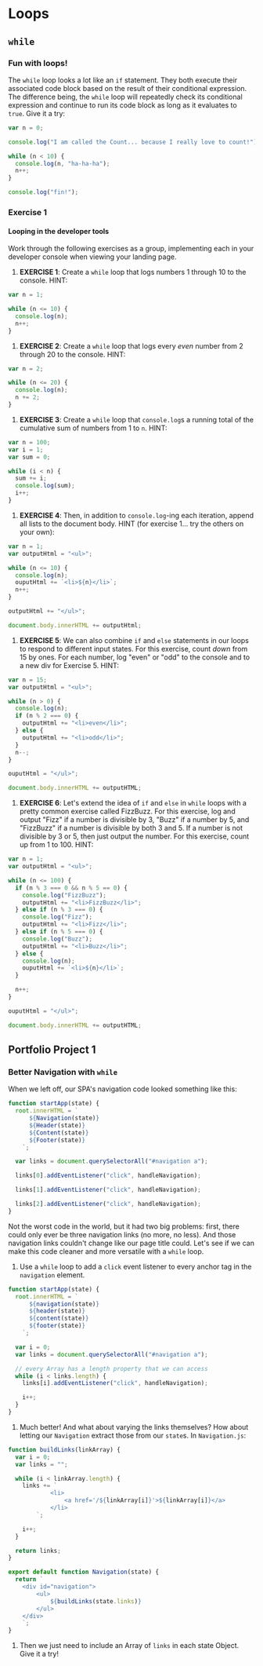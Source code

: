 # Loops

## `while`

### Fun with loops!

The `while` loop looks a lot like an `if` statement. They both execute their associated code block based on the result of their conditional expression. The difference being, the `while` loop will repeatedly check its conditional expression and continue to run its code block as long as it evaluates to `true`. Give it a try:

```javascript
var n = 0;

console.log("I am called the Count... because I really love to count!");

while (n < 10) {
  console.log(n, "ha-ha-ha");
  n++;
}

console.log("fin!");
```

### Exercise 1

#### Looping in the developer tools

Work through the following exercises as a group, implementing each in your developer console when viewing your landing page.

1. **EXERCISE 1**: Create a `while` loop that logs numbers 1 through 10 to the console. HINT:

```javascript
var n = 1;

while (n <= 10) {
  console.log(n);
  n++;
}
```

1. **EXERCISE 2**: Create a `while` loop that logs every _even_ number from 2 through 20 to the console. HINT:

```javascript
var n = 2;

while (n <= 20) {
  console.log(n);
  n += 2;
}
```

1. **EXERCISE 3**: Create a `while` loop that `console.log`s a running total of the cumulative sum of numbers from 1 to `n`. HINT:

```javascript
var n = 100;
var i = 1;
var sum = 0;

while (i < n) {
  sum += i;
  console.log(sum);
  i++;
}
```

1. **EXERCISE 4**: Then, in addition to `console.log`-ing each iteration, append all lists to the document body. HINT \(for exercise 1... try the others on your own\):

```javascript
var n = 1;
var outputHtml = "<ul>";

while (n <= 10) {
  console.log(n);
  ouputHtml += `<li>${n}</li>`;
  n++;
}

outputHtml += "</ul>";

document.body.innerHTML += outputHtml;
```

1. **EXERCISE 5**: We can also combine `if` and `else` statements in our loops to respond to different input states. For this exercise, count _down_ from 15 by ones. For each number, log "even" or "odd" to the console and to a new div for Exercise 5. HINT:

```javascript
var n = 15;
var outputHtml = "<ul>";

while (n > 0) {
  console.log(n);
  if (n % 2 === 0) {
    outputHtml += "<li>even</li>";
  } else {
    outputHtml += "<li>odd</li>";
  }
  n--;
}

ouputHtml = "</ul>";

document.body.innerHTML += outputHTML;
```

1. **EXERCISE 6**: Let's extend the idea of `if` and `else` in `while` loops with a pretty common exercise called FizzBuzz. For this exercise, log and output "Fizz" if a number is divisible by 3, "Buzz" if a number by 5, and "FizzBuzz" if a number is divisible by both 3 and 5. If a number is not divisible by 3 or 5, then just output the number. For this exercise, count up from 1 to 100. HINT:

```javascript
var n = 1;
var outputHtml = "<ul>";

while (n <= 100) {
  if (n % 3 === 0 && n % 5 == 0) {
    console.log("FizzBuzz");
    outputHtml += "<li>FizzBuzz</li>";
  } else if (n % 3 === 0) {
    console.log("Fizz");
    outputHtml += "<li>Fizz</li>";
  } else if (n % 5 === 0) {
    console.log("Buzz");
    outputHtml += "<li>Buzz</li>";
  } else {
    console.log(n);
    ouputHtml += `<li>${n}</li>`;
  }

  n++;
}

ouputHtml = "</ul>";

document.body.innerHTML += outputHTML;
```

## Portfolio Project 1

### Better Navigation with `while`

When we left off, our SPA's navigation code looked something like this:

```javascript
function startApp(state) {
  root.innerHTML = `
      ${Navigation(state)}
      ${Header(state)}
      ${Content(state)}
      ${Footer(state)}
    `;

  var links = document.querySelectorAll("#navigation a");

  links[0].addEventListener("click", handleNavigation);

  links[1].addEventListener("click", handleNavigation);

  links[2].addEventListener("click", handleNavigation);
}
```

Not the worst code in the world, but it had two big problems: first, there could only ever be three navigation links \(no more, no less\). And those navigation links couldn't change like our page title could. Let's see if we can make this code cleaner and more versatile with a `while` loop.

1. Use a `while` loop to add a `click` event listener to every anchor tag in the `navigation` element.

```javascript
function startApp(state) {
  root.innerHTML = `
      ${navigation(state)}
      ${header(state)}
      ${content(state)}
      ${footer(state)}
    `;

  var i = 0;
  var links = document.querySelectorAll("#navigation a");

  // every Array has a length property that we can access
  while (i < links.length) {
    links[i].addEventListener("click", handleNavigation);

    i++;
  }
}
```

1. Much better! And what about varying the links themselves? How about letting our `Navigation` extract those from our `state`s. In `Navigation.js`:

```javascript
function buildLinks(linkArray) {
  var i = 0;
  var links = "";

  while (i < linkArray.length) {
    links += `
            <li>
                <a href='/${linkArray[i]}'>${linkArray[i]}</a>
            </li>
        `;

    i++;
  }

  return links;
}

export default function Navigation(state) {
  return `
    <div id="navigation">
        <ul>
            ${buildLinks(state.links)}
        </ul>
    </div>
    `;
}
```

1. Then we just need to include an Array of `links` in each state Object. Give it a try!

